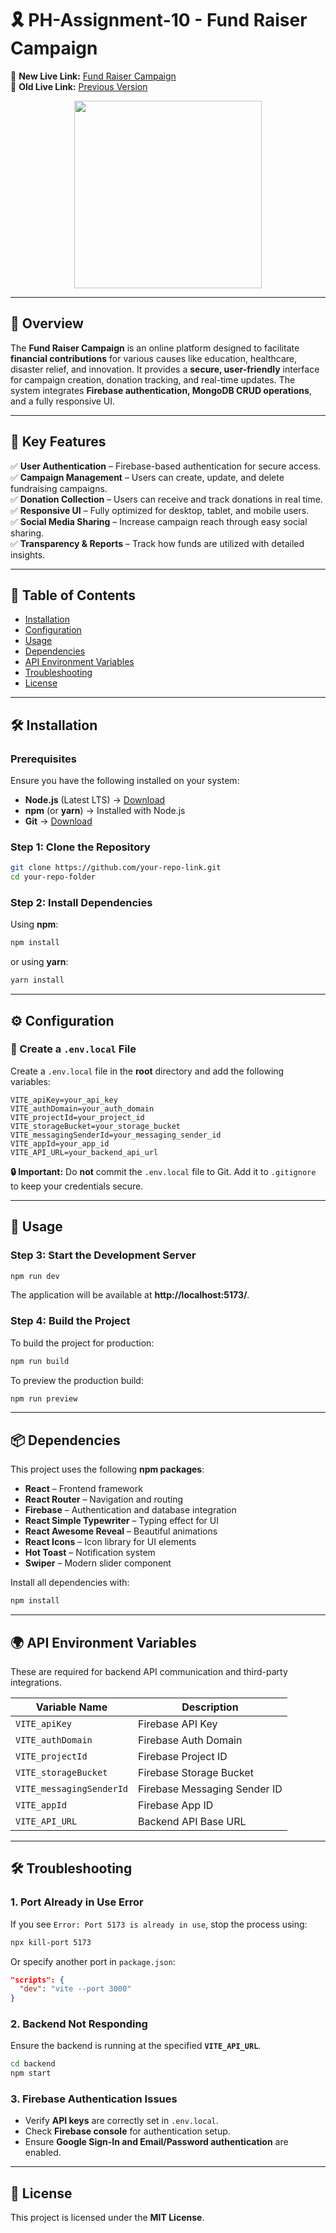 # 🎗️ PH-Assignment-10 - Fund Raiser Campaign  

🚀 **New Live Link:** [Fund Raiser Campaign](https://ph-assignment-fund-raiser-project.surge.sh/)  
🔗 **Old Live Link:** [Previous Version](https://ph-assignment-fund-raiser-campaign.surge.sh/)  

<div align="center">
  <img height="300" src="https://i.ibb.co.com/MfHz8NH/Ph-A-10-Fund-Raiser-1.png" />
</div>

---

## 📖 Overview  

The **Fund Raiser Campaign** is an online platform designed to facilitate **financial contributions** for various causes like education, healthcare, disaster relief, and innovation. It provides a **secure, user-friendly** interface for campaign creation, donation tracking, and real-time updates. The system integrates **Firebase authentication, MongoDB CRUD operations**, and a fully responsive UI.  

---

## 🎯 Key Features  

✅ **User Authentication** – Firebase-based authentication for secure access.  
✅ **Campaign Management** – Users can create, update, and delete fundraising campaigns.  
✅ **Donation Collection** – Users can receive and track donations in real time.  
✅ **Responsive UI** – Fully optimized for desktop, tablet, and mobile users.  
✅ **Social Media Sharing** – Increase campaign reach through easy social sharing.  
✅ **Transparency & Reports** – Track how funds are utilized with detailed insights.  

---

## 📂 Table of Contents  

- [Installation](#installation)  
- [Configuration](#configuration)  
- [Usage](#usage)  
- [Dependencies](#dependencies)  
- [API Environment Variables](#api-environment-variables)  
- [Troubleshooting](#troubleshooting)  
- [License](#license)  

---

## 🛠️ Installation  

### Prerequisites  
Ensure you have the following installed on your system:  

- **Node.js** (Latest LTS) → [Download](https://nodejs.org/)  
- **npm** (or **yarn**) → Installed with Node.js  
- **Git** → [Download](https://git-scm.com/)  

### Step 1: Clone the Repository  

```sh
git clone https://github.com/your-repo-link.git
cd your-repo-folder
```

### Step 2: Install Dependencies  

Using **npm**:  

```sh
npm install
```

or using **yarn**:  

```sh
yarn install
```

---

## ⚙️ Configuration  

### 📄 Create a `.env.local` File  

Create a `.env.local` file in the **root** directory and add the following variables:  

```plaintext
VITE_apiKey=your_api_key
VITE_authDomain=your_auth_domain
VITE_projectId=your_project_id
VITE_storageBucket=your_storage_bucket
VITE_messagingSenderId=your_messaging_sender_id
VITE_appId=your_app_id
VITE_API_URL=your_backend_api_url
```

**🔒 Important:** Do **not** commit the `.env.local` file to Git. Add it to `.gitignore` to keep your credentials secure.  

---

## 🚀 Usage  

### Step 3: Start the Development Server  

```sh
npm run dev
```

The application will be available at **http://localhost:5173/**.  

### Step 4: Build the Project  

To build the project for production:  

```sh
npm run build
```

To preview the production build:  

```sh
npm run preview
```

---

## 📦 Dependencies  

This project uses the following **npm packages**:  

- **React** – Frontend framework  
- **React Router** – Navigation and routing  
- **Firebase** – Authentication and database integration  
- **React Simple Typewriter** – Typing effect for UI  
- **React Awesome Reveal** – Beautiful animations  
- **React Icons** – Icon library for UI elements  
- **Hot Toast** – Notification system  
- **Swiper** – Modern slider component  

Install all dependencies with:  

```sh
npm install
```

---

## 🌍 API Environment Variables  

These are required for backend API communication and third-party integrations.  

| Variable Name               | Description                             |
|-----------------------------|-----------------------------------------|
| `VITE_apiKey`               | Firebase API Key                       |
| `VITE_authDomain`           | Firebase Auth Domain                   |
| `VITE_projectId`            | Firebase Project ID                    |
| `VITE_storageBucket`        | Firebase Storage Bucket                |
| `VITE_messagingSenderId`    | Firebase Messaging Sender ID           |
| `VITE_appId`                | Firebase App ID                        |
| `VITE_API_URL`              | Backend API Base URL                   |

---

## 🛠️ Troubleshooting  

### 1. **Port Already in Use Error**  

If you see `Error: Port 5173 is already in use`, stop the process using:  

```sh
npx kill-port 5173
```

Or specify another port in `package.json`:  

```json
"scripts": {
  "dev": "vite --port 3000"
}
```

### 2. **Backend Not Responding**  

Ensure the backend is running at the specified **`VITE_API_URL`**.  

```sh
cd backend
npm start
```

### 3. **Firebase Authentication Issues**  

- Verify **API keys** are correctly set in `.env.local`.  
- Check **Firebase console** for authentication setup.  
- Ensure **Google Sign-In and Email/Password authentication** are enabled.  

---

## 📜 License  

This project is licensed under the **MIT License**.  

